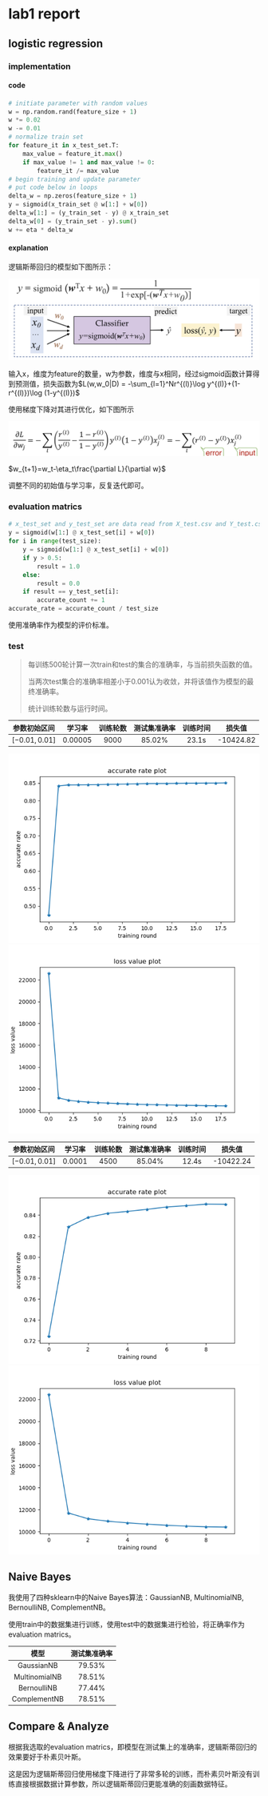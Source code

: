 # lab1 report

## logistic regression

### implementation

#### code

```python
# initiate parameter with random values
w = np.random.rand(feature_size + 1)
w *= 0.02
w -= 0.01
# normalize train set
for feature_it in x_test_set.T:
    max_value = feature_it.max()
    if max_value != 1 and max_value != 0:
        feature_it /= max_value
# begin training and update parameter
# put code below in loops
delta_w = np.zeros(feature_size + 1)
y = sigmoid(x_train_set @ w[1:] + w[0])
delta_w[1:] = (y_train_set - y) @ x_train_set
delta_w[0] = (y_train_set - y).sum()
w += eta * delta_w
```

#### explanation

逻辑斯蒂回归的模型如下图所示：

<img src="logi_model.jpeg" style="zoom:50%;" />

输入x，维度为feature的数量，w为参数，维度与x相同，经过sigmoid函数计算得到预测值，损失函数为$L(w,w_0|D) = -\sum_{l=1}^Nr^{(l)}\log y^{(l)}+(1-r^{(l)})\log (1-y^{(l)})$

使用梯度下降对其进行优化，如下图所示

<img src="loss_function.jpg" style="zoom:50%;" />

$w_{t+1}=w_t-\eta_t\frac{\partial L}{\partial w}$

调整不同的初始值与学习率，反复迭代即可。

### evaluation matrics

```python
# x_test_set and y_test_set are data read from X_test.csv and Y_test.csv
y = sigmoid(w[1:] @ x_test_set[i] + w[0])
for i in range(test_size):
    y = sigmoid(w[1:] @ x_test_set[i] + w[0])
    if y > 0.5:
        result = 1.0
    else:
        result = 0.0
    if result == y_test_set[i]:
        accurate_count += 1
accurate_rate = accurate_count / test_size
```

使用准确率作为模型的评价标准。

### test

> 每训练500轮计算一次train和test的集合的准确率，与当前损失函数的值。
>
> 当两次test集合的准确率相差小于0.001认为收敛，并将该值作为模型的最终准确率。
>
> 统计训练轮数与运行时间。

|  参数初始区间  | 学习率  | 训练轮数 | 测试集准确率 | 训练时间 |  损失值   |
| :------------: | :-----: | :------: | :----------: | :------: | :-------: |
| $[-0.01,0.01]$ | 0.00005 |   9000   |    85.02%    |  23.1s   | -10424.82 |

<img src="accurate_rate_plot_eta_2.png" style="zoom:80%;" />

<img src="loss_value_plot_eta_2.png" style="zoom:80%;" />

|  参数初始区间  | 学习率 | 训练轮数 | 测试集准确率 | 训练时间 |  损失值   |
| :------------: | :----: | :------: | :----------: | :------: | :-------: |
| $[-0.01,0.01]$ | 0.0001 |   4500   |    85.04%    |  12.4s   | -10422.24 |

<img src="accurate_rate_plot_eta_1.png" style="zoom:80%;" />

<img src="loss_value_plot_eta_1.png" style="zoom:80%;" />

## Naive Bayes

我使用了四种sklearn中的Naive Bayes算法：GaussianNB, MultinomialNB, BernoulliNB, ComplementNB。

使用train中的数据集进行训练，使用test中的数据集进行检验，将正确率作为evaluation matrics。

|     模型      | 测试集准确率 |
| :-----------: | :----------: |
|  GaussianNB   |    79.53%    |
| MultinomialNB |    78.51%    |
|  BernoulliNB  |    77.44%    |
| ComplementNB  |    78.51%    |

## Compare & Analyze

根据我选取的evaluation matrics，即模型在测试集上的准确率，逻辑斯蒂回归的效果要好于朴素贝叶斯。

这是因为逻辑斯蒂回归使用梯度下降进行了非常多轮的训练，而朴素贝叶斯没有训练直接根据数据计算参数，所以逻辑斯蒂回归更能准确的刻画数据特征。